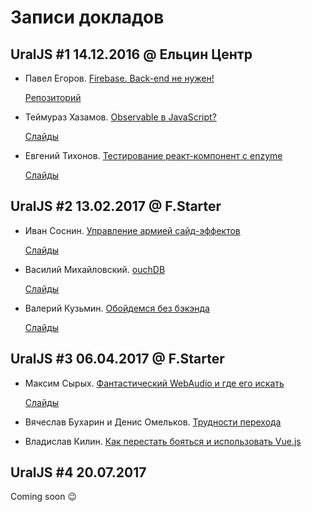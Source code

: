 # Записи докладов

## UralJS #1 14.12.2016 @ Ельцин Центр 

- Павел Егоров. [Firebase. Back-end не нужен!](https://www.youtube.com/watch?v=tVO_kdKMufo&list=PLVxsRDo37_Zc42OJkyeKzqxR6gda70B0C)

  [Репозиторий](https://github.com/xoposhiy/firebase-course)

- Теймураз Хазамов. [Observable в JavaScript?](https://www.youtube.com/watch?v=-Nx7EdE6qaI&list=PLVxsRDo37_Zc42OJkyeKzqxR6gda70B0C&index=2)

  [Слайды](http://slides.com/t1mmaas/observable/)

- Евгений Тихонов. [Тестирование реакт-компонент с enzyme](https://www.youtube.com/watch?v=w1AGie9yHsg&list=PLVxsRDo37_Zc42OJkyeKzqxR6gda70B0C&index=3)

  [Слайды](https://yadi.sk/d/NaFX7Fg8342VT9)

## UralJS #2 13.02.2017 @ F.Starter

- Иван Соснин. [Управление армией сайд-эффектов](https://www.youtube.com/watch?v=UFr7eA7Hx0Y&index=1&list=PLVxsRDo37_ZfqxewKTTSYwpeUarJMmIql)

  [Слайды](http://slides.com/vansosnin/saga/)

- Василий Михайловский. [ouchDB](https://www.youtube.com/watch?v=NoGq1V1DYc4&index=2&list=PLVxsRDo37_ZfqxewKTTSYwpeUarJMmIql)

  [Слайды](https://pouchdb.ru/2017-02/)

- Валерий Кузьмин. [Обойдемся без бэкэнда](https://www.youtube.com/watch?v=JrLv1UY2NLE&index=3&list=PLVxsRDo37_ZfqxewKTTSYwpeUarJMmIql)

  [Слайды](http://slides.com/malcoriel/sls-at-uraljs/)

## UralJS #3 06.04.2017 @ F.Starter

- Максим Сырых. [Фантастический WebAudio и где его искать](https://www.youtube.com/watch?v=EXX5HmD_5lU&list=PLVxsRDo37_Zdda1PEmbGomFbisl9O3vU1&index=1)

  [Слайды](https://slogger.github.io/webaudio-uraljs/)

- Вячеслав Бухарин и Денис Омельков. [Трудности перехода](https://www.youtube.com/watch?v=O-GBvIrKEA0&list=PLVxsRDo37_Zdda1PEmbGomFbisl9O3vU1&index=2)

- Владислав Килин. [Как перестать бояться и использовать Vue.js](https://www.youtube.com/watch?v=r45EorOK7MA&list=PLVxsRDo37_Zdda1PEmbGomFbisl9O3vU1&index=3)

## UralJS #4 20.07.2017

Coming soon :wink: